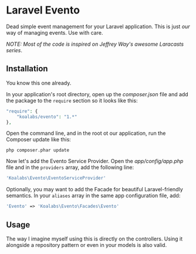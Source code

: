 # Laravel Evento

Dead simple event management for your Laravel application. This is just *our* way of managing events. Use with care.

*NOTE: Most of the code is inspired on Jeffrey Way's awesome Laracasts series*.


## Installation
You know this one already.

In your application's root directory, open up the *composer.json* file and add the package to the `require` section so it looks like this:

```php
"require": {
    "koalabs/evento": "1.*"
},
```

Open the command line, and in the root ot our application, run the Composer update like this:

```
php composer.phar update
```

Now let's add the Evento Service Provider. Open the *app/config/app.php* file and in the `providers` array, add the following line:

```php
'Koalabs\Evento\EventoServiceProvider'
```

Optionally, you may want to add the Facade for beautiful Laravel-friendly semantics. In your `aliases` array in the same app configuration file, add:

```php
'Evento' => 'Koalabs\Evento\Facades\Evento'
```

## Usage
The way I imagine myself using this is directly on the controllers. Using it alongside a repository pattern or even in your models is also valid.
